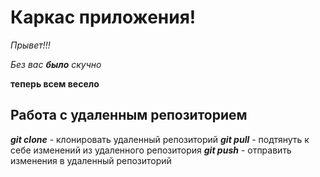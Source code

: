 # Каркас приложения!

_Прывет!!!_

*Без вас __было__ скучно*

__теперь всем весело__

## Работа с удаленным репозиторием
***git clone*** - клонировать удаленный репозиторий
***git pull*** - подтянуть к себе изменений из удаленного репозитория
***git push*** - отправить изменения в удаленный репозиторий
